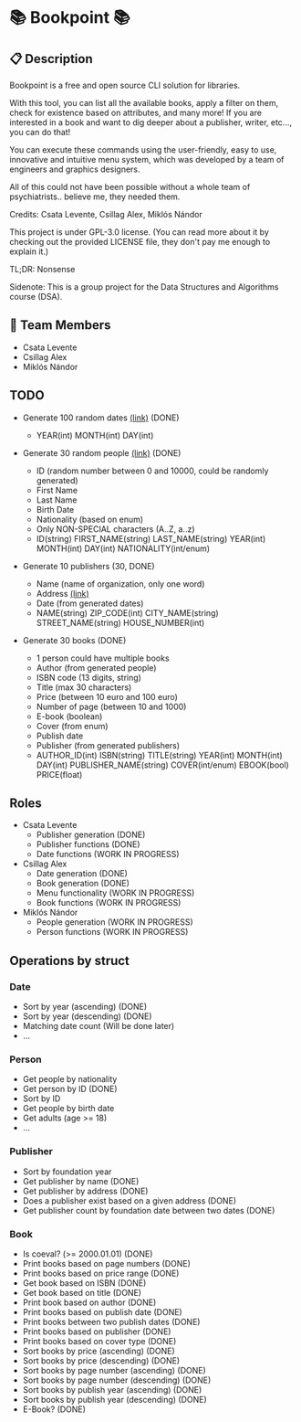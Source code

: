 # 📚 Bookpoint 📚

## 📋 Description

Bookpoint is a free and open source CLI solution for libraries.

With this tool, you can list all the available books, apply a filter on them, check for existence based on attributes, and many more!
If you are interested in a book and want to dig deeper about a publisher, writer, etc..., you can do that!

You can execute these commands using the user-friendly, easy to use, innovative and intuitive menu system, which was developed by a team of engineers and graphics designers. 

All of this could not have been possible without a whole team of psychiatrists.. believe me, they needed them.

Credits: Csata Levente, Csillag Alex, Miklós Nándor

This project is under GPL-3.0 license. (You can read more about it by checking out the provided LICENSE file, they don't pay me enough to explain it.)

TL;DR: Nonsense

Sidenote: This is a group project for the Data Structures and Algorithms course (DSA).

## 👥 Team Members
- Csata Levente
- Csillag Alex
- Miklós Nándor

## TODO
- Generate 100 random dates [(link)](https://www.random.org/calendar-dates/?mode=advanced) (DONE)
	- YEAR(int) MONTH(int) DAY(int)

- Generate 30 random people [(link)](https://www.fakenamegenerator.com/advanced.php) (DONE)
	- ID (random number between 0 and 10000, could be randomly generated)
	- First Name
	- Last Name
	- Birth Date
	- Nationality (based on enum)
	- Only NON-SPECIAL characters (A..Z, a..z)
	- ID(string) FIRST_NAME(string) LAST_NAME(string) YEAR(int) MONTH(int) DAY(int) NATIONALITY(int/enum)
	
- Generate 10 publishers (30, DONE)
	- Name (name of organization, only one word)
	- Address [(link)](https://www.fakenamegenerator.com/advanced.php)
	- Date (from generated dates)
	- NAME(string) ZIP_CODE(int) CITY_NAME(string) STREET_NAME(string) HOUSE_NUMBER(int)
	
- Generate 30 books (DONE)
	- 1 person could have multiple books
	- Author (from generated people)
	- ISBN code (13 digits, string)
	- Title (max 30 characters)
	- Price (between 10 euro and 100 euro)
	- Number of page (between 10 and 1000)
	- E-book (boolean)
	- Cover (from enum)
	- Publish date
	- Publisher (from generated publishers)
	- AUTHOR_ID(int) ISBN(string) TITLE(string) YEAR(int) MONTH(int) DAY(int) PUBLISHER_NAME(string) COVER(int/enum) EBOOK(bool) PRICE(float)

## Roles
- Csata Levente
	- Publisher generation (DONE)
	- Publisher functions (DONE)
	- Date functions (WORK IN PROGRESS)
- Csillag Alex
	- Date generation (DONE)
	- Book generation (DONE)
	- Menu functionality (WORK IN PROGRESS)
	- Book functions (WORK IN PROGRESS)
- Miklós Nándor
	- People generation (WORK IN PROGRESS)
	- Person functions (WORK IN PROGRESS)

## Operations by struct
### Date

- Sort by year (ascending) (DONE)
- Sort by year (descending) (DONE)
- Matching date count (Will be done later)
- ...

### Person
- Get people by nationality
- Get person by ID (DONE)
- Sort by ID 
- Get people by birth date
- Get adults (age >= 18)
- ...

### Publisher
- Sort by foundation year 
- Get publisher by name (DONE)
- Get publisher by address (DONE)
- Does a publisher exist based on a given address (DONE)
- Get publisher count by foundation date between two dates (DONE)

### Book
- Is coeval? (>= 2000.01.01) (DONE)
- Print books based on page numbers (DONE)
- Print books based on price range (DONE)
- Get book based on ISBN (DONE)
- Get book based on title (DONE)
- Print book based on author (DONE)
- Print books based on publish date (DONE)
- Print books between two publish dates (DONE)
- Print books based on publisher (DONE)
- Print books based on cover type (DONE)
- Sort books by price (ascending) (DONE)
- Sort books by price (descending) (DONE)
- Sort books by page number (ascending) (DONE)
- Sort books by page number (descending) (DONE)
- Sort books by publish year (ascending) (DONE)
- Sort books by publish year (descending) (DONE)
- E-Book? (DONE)
